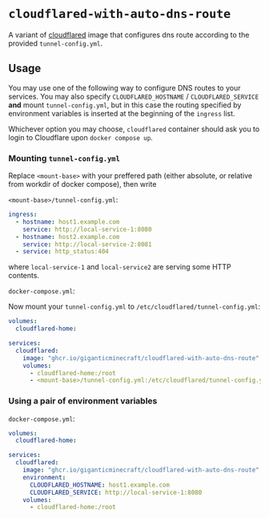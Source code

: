# `cloudflared-with-auto-dns-route`

A variant of [cloudflared](https://github.com/cloudflare/cloudflared) image that configures dns route according to the provided `tunnel-config.yml`.

## Usage

You may use one of the following way to configure DNS routes to your services. You may also specify `CLOUDFLARED_HOSTNAME` / `CLOUDFLARED_SERVICE` **and** mount `tunnel-config.yml`, but in this case the routing specified by environment variables is inserted at the beginning of the `ingress` list.

Whichever option you may choose, `cloudflared` container should ask you to login to Cloudflare upon `docker compose up`.

### Mounting `tunnel-config.yml`

Replace `<mount-base>` with your preffered path (either absolute, or relative from workdir of docker compose), then write

`<mount-base>/tunnel-config.yml`:

```YAML
ingress:
  - hostname: host1.example.com
    service: http://local-service-1:8080
  - hostname: host2.example.com
    service: http://local-service-2:8081
  - service: http_status:404
```

where `local-service-1` and `local-service2` are serving some HTTP contents.

`docker-compose.yml`:

Now mount your `tunnel-config.yml` to `/etc/cloudflared/tunnel-config.yml`:

```YAML
volumes:
  cloudflared-home:

services:
  cloudflared:
    image: "ghcr.io/giganticminecraft/cloudflared-with-auto-dns-route"
    volumes:
      - cloudflared-home:/root
      - <mount-base>/tunnel-config.yml:/etc/cloudflared/tunnel-config.yml
```

### Using a pair of environment variables

`docker-compose.yml`:

```YAML
volumes:
  cloudflared-home:

services:
  cloudflared:
    image: "ghcr.io/giganticminecraft/cloudflared-with-auto-dns-route"
    environment:
      CLOUDFLARED_HOSTNAME: host1.example.com
      CLOUDFLARED_SERVICE: http://local-service-1:8080
    volumes:
      - cloudflared-home:/root
```
